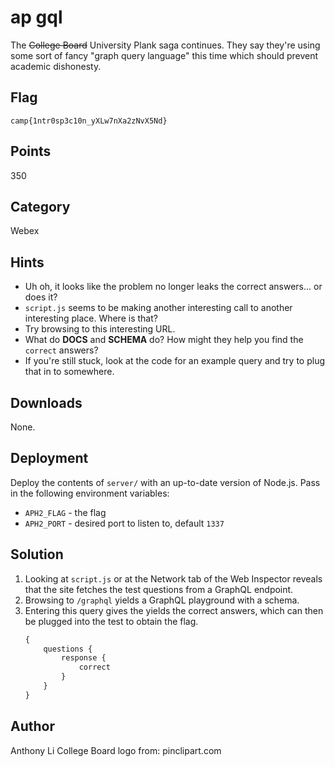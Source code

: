 # ap gql
The ~~College Board~~ University Plank saga continues. They say they're using some sort of fancy "graph query language" this time which should prevent academic dishonesty.

## Flag
```
camp{1ntr0sp3c10n_yXLw7nXa2zNvX5Nd}
```

## Points
350

## Category
Webex

## Hints
* Uh oh, it looks like the problem no longer leaks the correct answers... or does it?
* `script.js` seems to be making another interesting call to another interesting place. Where is that?
* Try browsing to this interesting URL.
* What do **DOCS** and **SCHEMA** do? How might they help you find the `correct` answers?
* If you're still stuck, look at the code for an example query and try to plug that in to somewhere.

## Downloads
None.

## Deployment
Deploy the contents of `server/` with an up-to-date version of Node.js. Pass in the following environment variables:
* `APH2_FLAG` - the flag
* `APH2_PORT` - desired port to listen to, default `1337`

## Solution
1. Looking at `script.js` or at the Network tab of the Web Inspector reveals that the site fetches the test questions from a GraphQL endpoint.
2. Browsing to `/graphql` yields a GraphQL playground with a schema.
3. Entering this query gives the yields the correct answers, which can then be plugged into the test to obtain the flag.
   ```graphql
   {
       questions {
           response {
               correct
           }
       }
   }
   ```

## Author
Anthony Li
College Board logo from: pinclipart.com
